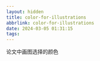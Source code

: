 ```yaml
---
layout: hidden
title: color-for-illustrations
abbrlink: color-for-illustrations
date: 2024-03-05 01:31:15
tags:
---
```


论文中画图选择的颜色


